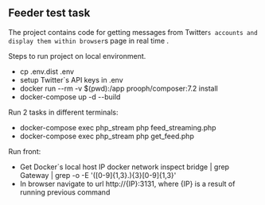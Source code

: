 ## Feeder test task

The project contains code for getting messages from Twitter`s accounts and display them within browser`s page in real time .

Steps to run project on local environment.

* cp .env.dist .env
* setup Twitter`s API keys in .env
* docker run --rm -v $(pwd):/app prooph/composer:7.2 install
* docker-compose up -d --build

Run 2 tasks in different terminals:
* docker-compose exec php_stream php feed_streaming.php
* docker-compose exec php_stream php get_feed.php

Run front:

* Get Docker`s local host IP
docker network inspect bridge | grep Gateway | grep -o -E '([0-9]{1,3}\.){3}[0-9]{1,3}'
* In browser navigate to url http://{IP}:3131, where {IP} is a result of running previous command
